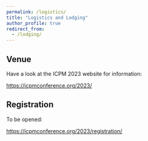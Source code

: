 ```yaml
---
permalink: /logistics/
title: "Logistics and Lodging"
author_profile: true
redirect_from: 
  - /lodging/
---
```


## Venue

Have a look at the ICPM 2023 website for information:

https://icpmconference.org/2023/

## Registration

To be opened:

https://icpmconference.org/2023/registration/
